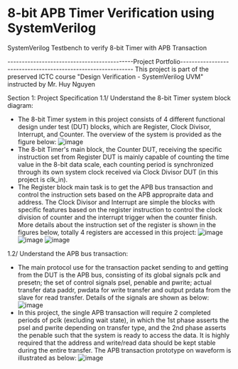 # 8-bit APB Timer Verification using SystemVerilog
 SystemVerilog Testbench to verify 8-bit Timer with APB Transaction

--------------------------------------------Project Portfolio-------------------------------------------------------------
This project is part of the preserved ICTC course "Design Verification - SystemVerilog UVM" instructed by Mr. Huy Nguyen

Section 1: Project Specification
1.1/ Understand the 8-bit Timer system block diagram:
- The 8-bit Timer system in this project consists of 4 different functional design under test (DUT) blocks, which are Register, Clock Divisor, Interrupt, and Counter. The overview of the system is provided as the figure below:
 ![image](https://github.com/user-attachments/assets/0f8796af-03d5-49a4-b693-ef99c34ce643)
- The 8-bit Timer's main block, the Counter DUT, receiving the specific instruction set from Register DUT is mainly capable of counting the time value in the 8-bit data scale, each counting period is synchronized through its own system clock received via Clock Divisor DUT (in this project is clk_in).
- The Register block main task is to get the APB bus transaction and control the instruction sets based on the APB appropraite data and address. The Clock Divisor and Interrupt are simple the blocks with specific features based on the register instruction to control the clock division of counter and the interrupt trigger when the counter finish. More details about the instruction set of the register is shown in the figures below, totally 4 registers are accessed in this project:
![image](https://github.com/user-attachments/assets/9e1a33ee-e5cb-4b24-bafa-3a22f1d98442)
![image](https://github.com/user-attachments/assets/4ca8a00d-c61b-42c7-8374-6786f4e45880)
![image](https://github.com/user-attachments/assets/a9396a0e-2261-4add-950c-cca6c0e7d9c9)

1.2/ Understand the APB bus transaction:
- The main protocol use for the transaction packet sending to and getting from the DUT is the APB bus, consisting of its global signals pclk and presetn; the set of control signals psel, penable and pwrite; actual transfer data paddr, pwdata for write transfer and output prdata from the slave for read transfer. Details of the signals are shown as below:
![image](https://github.com/user-attachments/assets/3e6e71c2-0e2e-493b-81b3-ac8cd9900c7b)
- In this project, the single APB transaction will require 2 completed periods of pclk (excluding wait state), in which the 1st phase asserts the psel and pwrite depending on transfer type, and the 2nd phase asserts the penable such that the system is ready to access the data. It is highly required that the address and write/read data should be kept stable during the entire transfer. The APB transaction prototype on waveform is illustrated as below:
![image](https://github.com/user-attachments/assets/cb675786-a80c-4215-b49b-4ef8f32a7196)

